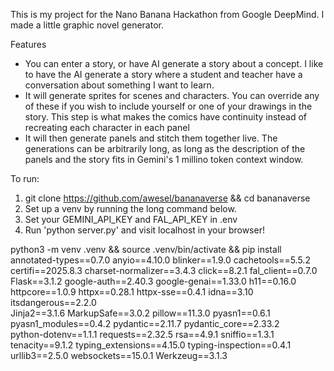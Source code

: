 This is my project for the Nano Banana Hackathon from Google DeepMind. I made a little graphic novel generator.

Features
- You can enter a story, or have AI generate a story about a concept. I like to have the AI generate a story where a student and teacher have a conversation about something I want to learn.
- It will generate sprites for scenes and characters. You can override any of these if you wish to include yourself or one of your drawings in the story. This step is what makes the comics have continuity instead of recreating each character in each panel
- It will then generate panels and stitch them together live. The generations can be arbitrarily long, as long as the description of the panels and the story fits in Gemini's 1 millino token context window.

To run:
1. git clone https://github.com/awesel/bananaverse && cd bananaverse
2. Set up a venv by running the long command below.
3. Set your GEMINI_API_KEY and FAL_API_KEY in .env
4. Run 'python server.py' and visit localhost in your browser!

python3 -m venv .venv && source .venv/bin/activate && pip install \
annotated-types==0.7.0 anyio==4.10.0 blinker==1.9.0 cachetools==5.5.2 \
certifi==2025.8.3 charset-normalizer==3.4.3 click==8.2.1 fal_client==0.7.0 \
Flask==3.1.2 google-auth==2.40.3 google-genai==1.33.0 h11==0.16.0 \
httpcore==1.0.9 httpx==0.28.1 httpx-sse==0.4.1 idna==3.10 itsdangerous==2.2.0 \
Jinja2==3.1.6 MarkupSafe==3.0.2 pillow==11.3.0 pyasn1==0.6.1 \
pyasn1_modules==0.4.2 pydantic==2.11.7 pydantic_core==2.33.2 \
python-dotenv==1.1.1 requests==2.32.5 rsa==4.9.1 sniffio==1.3.1 \
tenacity==9.1.2 typing_extensions==4.15.0 typing-inspection==0.4.1 \
urllib3==2.5.0 websockets==15.0.1 Werkzeug==3.1.3
